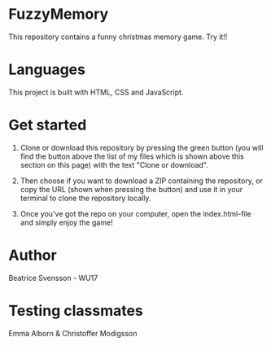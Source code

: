# FuzzyMemory

This repository contains a funny christmas memory game. Try it!!

# Languages

This project is built with HTML, CSS and JavaScript.

# Get started

1. Clone or download this repository by pressing the green button (you will find the button above the list of my files which is shown above this section on this page) with the text "Clone or download".

2. Then choose if you want to download a ZIP containing the repository, or copy the URL (shown when pressing the button) and use it in your terminal to clone the repository locally.

3. Once you've got the repo on your computer, open the index.html-file and simply enjoy the game!

# Author

Beatrice Svensson - WU17

# Testing classmates

Emma Alborn & Christoffer Modigsson
